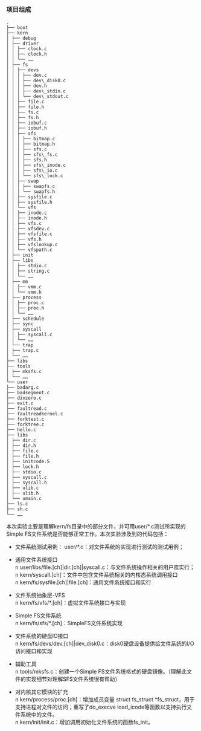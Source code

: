 ### 项目组成 

```
.   
├── boot   
├── kern  
│ ├── debug  
│ ├── driver   
│ │ ├── clock.c   
│ │ ├── clock.h   
│ │ └── ……   
│ ├── fs   
│ │ ├── devs   
│ │ │ ├── dev.c   
│ │ │ ├── dev\_disk0.c   
│ │ │ ├── dev.h   
│ │ │ ├── dev\_stdin.c   
│ │ │ └── dev\_stdout.c    
│ │ ├── file.c   
│ │ ├── file.h   
│ │ ├── fs.c   
│ │ ├── fs.h   
│ │ ├── iobuf.c   
│ │ ├── iobuf.h   
│ │ ├── sfs       
│ │ │ ├── bitmap.c   
│ │ │ ├── bitmap.h   
│ │ │ ├── sfs.c  
│ │ │ ├── sfs\_fs.c    
│ │ │ ├── sfs.h  
│ │ │ ├── sfs\_inode.c   
│ │ │ ├── sfs\_io.c   
│ │ │ └── sfs\_lock.c  
│ │ ├── swap   
│ │ │ ├── swapfs.c   
│ │ │ └── swapfs.h   
│ │ ├── sysfile.c   
│ │ ├── sysfile.h   
│ │ └── vfs   
│ │ ├── inode.c  
│ │ ├── inode.h   
│ │ ├── vfs.c  
│ │ ├── vfsdev.c   
│ │ ├── vfsfile.c  
│ │ ├── vfs.h   
│ │ ├── vfslookup.c    
│ │ └── vfspath.c  
│ ├── init  
│ ├── libs   
│ │ ├── stdio.c   
│ │ ├── string.c    
│ │ └── ……   
│ ├── mm   
│ │ ├── vmm.c  
│ │ └── vmm.h   
│ ├── process   
│ │ ├── proc.c   
│ │ ├── proc.h  
│ │ └── ……   
│ ├── schedule  
│ ├── sync   
│ ├── syscall   
│ │ ├── syscall.c  
│ │ └── ……   
│ └── trap   
│ ├── trap.c  
│ └── ……  
├── libs    
├── tools   
│ ├── mksfs.c   
│ └── ……   
└── user   
├── badarg.c  
├── badsegment.c    
├── divzero.c   
├── exit.c   
├── faultread.c    
├── faultreadkernel.c  
├── forktest.c    
├── forktree.c        
├── hello.c    
├── libs   
│ ├── dir.c   
│ ├── dir.h   
│ ├── file.c  
│ ├── file.h    
│ ├── initcode.S   
│ ├── lock.h   
│ ├── stdio.c   
│ ├── syscall.c   
│ ├── syscall.h   
│ ├── ulib.c   
│ ├── ulib.h   
│ └── umain.c   
├── ls.c   
├── sh.c     
└── ……
```

本次实验主要是理解kern/fs目录中的部分文件，并可用user/\*.c测试所实现的Simple
FS文件系统是否能够正常工作。本次实验涉及到的代码包括：

* 文件系统测试用例： user/\*.c：对文件系统的实现进行测试的测试用例；  

* 通用文件系统接口      
n user/libs/file.[ch]|dir.[ch]|syscall.c：与文件系统操作相关的用户库实行；    
n kern/syscall.[ch]：文件中包含文件系统相关的内核态系统调用接口   
n kern/fs/sysfile.[ch]|file.[ch]：通用文件系统接口和实行   

* 文件系统抽象层-VFS   
n kern/fs/vfs/\*.[ch]：虚拟文件系统接口与实现   

* Simple FS文件系统    
n kern/fs/sfs/\*.[ch]：SimpleFS文件系统实现    

* 文件系统的硬盘IO接口   
n kern/fs/devs/dev.[ch]|dev\_disk0.c：disk0硬盘设备提供给文件系统的I/O访问接口和实现   

* 辅助工具    
n tools/mksfs.c：创建一个Simple FS文件系统格式的硬盘镜像。（理解此文件的实现细节对理解SFS文件系统很有帮助）   

* 对内核其它模块的扩充   
n kern/process/proc.[ch]：增加成员变量 struct fs\_struct \*fs\_struct，用于支持进程对文件的访问；重写了do\_execve load\_icode等函数以支持执行文件系统中的文件。     
n kern/init/init.c：增加调用初始化文件系统的函数fs\_init。    
